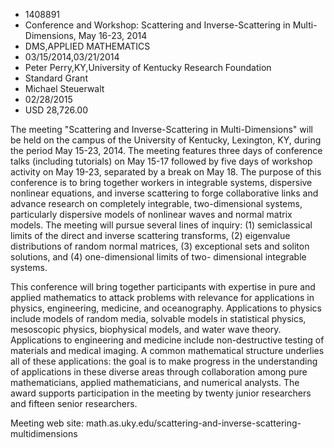
* 1408891
* Conference and Workshop: Scattering and Inverse-Scattering in Multi-Dimensions, May 16-23, 2014
* DMS,APPLIED MATHEMATICS
* 03/15/2014,03/21/2014
* Peter Perry,KY,University of Kentucky Research Foundation
* Standard Grant
* Michael Steuerwalt
* 02/28/2015
* USD 28,726.00

The meeting "Scattering and Inverse-Scattering in Multi-Dimensions" will be held
on the campus of the University of Kentucky, Lexington, KY, during the period
May 15-23, 2014. The meeting features three days of conference talks (including
tutorials) on May 15-17 followed by five days of workshop activity on May 19-23,
separated by a break on May 18. The purpose of this conference is to bring
together workers in integrable systems, dispersive nonlinear equations, and
inverse scattering to forge collaborative links and advance research on
completely integrable, two-dimensional systems, particularly dispersive models
of nonlinear waves and normal matrix models. The meeting will pursue several
lines of inquiry: (1) semiclassical limits of the direct and inverse scattering
transforms, (2) eigenvalue distributions of random normal matrices, (3)
exceptional sets and soliton solutions, and (4) one-dimensional limits of two-
dimensional integrable systems.

This conference will bring together participants with expertise in pure and
applied mathematics to attack problems with relevance for applications in
physics, engineering, medicine, and oceanography. Applications to physics
include models of random media, solvable models in statistical physics,
mesoscopic physics, biophysical models, and water wave theory. Applications to
engineering and medicine include non-destructive testing of materials and
medical imaging. A common mathematical structure underlies all of these
applications: the goal is to make progress in the understanding of applications
in these diverse areas through collaboration among pure mathematicians, applied
mathematicians, and numerical analysts. The award supports participation in the
meeting by twenty junior researchers and fifteen senior researchers.

Meeting web site: math.as.uky.edu/scattering-and-inverse-scattering-
multidimensions
